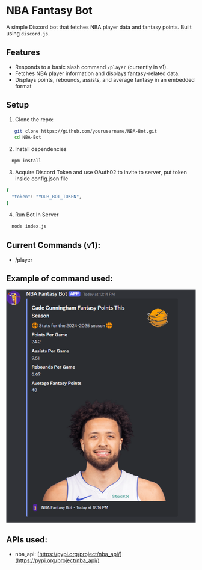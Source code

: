 # NBA Fantasy Bot

A simple Discord bot that fetches NBA player data and fantasy points. Built using `discord.js`.

## Features

- Responds to a basic slash command `/player` (currently in v1).
- Fetches NBA player information and displays fantasy-related data.
- Displays points, rebounds, assists, and average fantasy in an embedded format

## Setup

1. Clone the repo:
```bash
   git clone https://github.com/yourusername/NBA-Bot.git
   cd NBA-Bot
```

2. Install dependencies
```bash
  npm install 
```

3. Acquire Discord Token and use OAuth02 to invite to server, put token inside config.json file
```bash
{
  "token": "YOUR_BOT_TOKEN",
}
```

4. Run Bot In Server
```bash
  node index.js 
```

## Current Commands (v1):
- /player

## Example of command used:
![NBA Fantasy Bot](images/example.png)


## APIs used:
- nba_api: [https://pypi.org/project/nba_api/](https://pypi.org/project/nba_api/)